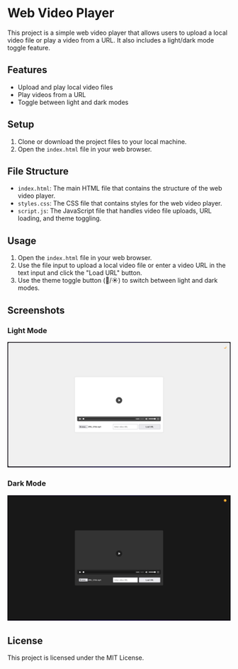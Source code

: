 # Web Video Player

This project is a simple web video player that allows users to upload a local video file or play a video from a URL. It also includes a light/dark mode toggle feature.

## Features

- Upload and play local video files
- Play videos from a URL
- Toggle between light and dark modes

## Setup

1. Clone or download the project files to your local machine.
2. Open the `index.html` file in your web browser.

## File Structure

- `index.html`: The main HTML file that contains the structure of the web video player.
- `styles.css`: The CSS file that contains styles for the web video player.
- `script.js`: The JavaScript file that handles video file uploads, URL loading, and theme toggling.

## Usage

1. Open the `index.html` file in your web browser.
2. Use the file input to upload a local video file or enter a video URL in the text input and click the "Load URL" button.
3. Use the theme toggle button (🌙/☀️) to switch between light and dark modes.

## Screenshots

### Light Mode
![Light Mode](screenshots/light_mode.png)

### Dark Mode
![Dark Mode](screenshots/dark_mode.png)

## License

This project is licensed under the MIT License.
